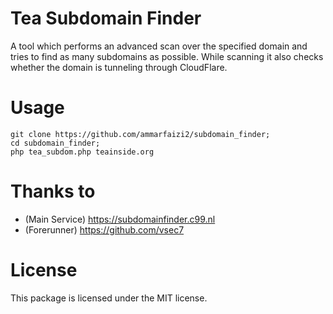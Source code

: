 
# Tea Subdomain Finder
A tool which performs an advanced scan over the specified domain and tries to find as many subdomains as possible. While scanning it also checks whether the domain is tunneling through CloudFlare.

# Usage
```
git clone https://github.com/ammarfaizi2/subdomain_finder;
cd subdomain_finder;
php tea_subdom.php teainside.org
```

# Thanks to
- (Main Service) https://subdomainfinder.c99.nl
- (Forerunner) https://github.com/vsec7

# License
This package is licensed under the MIT license.
